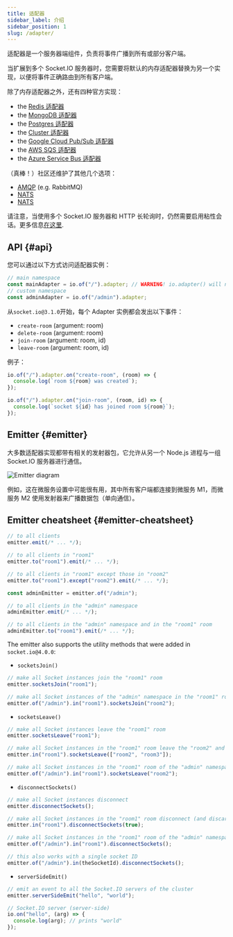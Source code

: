 ```yaml
---
title: 适配器
sidebar_label: 介绍
sidebar_position: 1
slug: /adapter/
---
```


适配器是一个服务器端组件，负责将事件广播到所有或部分客户端。

当扩展到多个 Socket.IO 服务器时，您需要将默认的内存适配器替换为另一个实现，以便将事件正确路由到所有客户端。

除了内存适配器之外，还有四种官方实现：

- the [Redis 适配器](adapter-redis.md)
- the [MongoDB 适配器](adapter-mongo.md)
- the [Postgres 适配器](adapter-postgres.md)
- the [Cluster 适配器](adapter-cluster.md)
- the [Google Cloud Pub/Sub 适配器](adapter-gcp-pubsub.md)
- the [AWS SQS 适配器](adapter-aws-sqs.md)
- the [Azure Service Bus 适配器](adapter-aws-sqs.md)

（真棒！）社区还维护了其他几个选项：

- [AMQP](https://github.com/sensibill/socket.io-amqp) (e.g. RabbitMQ)
- [NATS](https://github.com/MickL/socket.io-nats-adapter)
- [NATS](https://github.com/distrue/socket.io-nats-adapter)

请注意，当使用多个 Socket.IO 服务器和 HTTP 长轮询时，仍然需要启用粘性会话。更多信息[在这里](../02-Server/using-multiple-nodes.md#why-is-sticky-session-required).

## API {#api}

您可以通过以下方式访问适配器实例：

```js
// main namespace
const mainAdapter = io.of("/").adapter; // WARNING! io.adapter() will not work
// custom namespace
const adminAdapter = io.of("/admin").adapter;
```

从`socket.io@3.1.0`开始，每个 Adapter 实例都会发出以下事件：

- `create-room` (argument: room)
- `delete-room` (argument: room)
- `join-room` (argument: room, id)
- `leave-room` (argument: room, id)

例子：

```js
io.of("/").adapter.on("create-room", (room) => {
  console.log(`room ${room} was created`);
});

io.of("/").adapter.on("join-room", (room, id) => {
  console.log(`socket ${id} has joined room ${room}`);
});
```

## Emitter {#emitter}

大多数适配器实现都带有相关的发射器包，它允许从另一个 Node.js 进程与一组 Socket.IO 服务器进行通信。

![Emitter diagram](/images/emitter.png)

例如，这在微服务设置中可能很有用，其中所有客户端都连接到微服务 M1，而微服务 M2 使用发射器来广播数据包（单向通信）。

## Emitter cheatsheet {#emitter-cheatsheet}

```js
// to all clients
emitter.emit(/* ... */);

// to all clients in "room1"
emitter.to("room1").emit(/* ... */);

// to all clients in "room1" except those in "room2"
emitter.to("room1").except("room2").emit(/* ... */);

const adminEmitter = emitter.of("/admin");

// to all clients in the "admin" namespace
adminEmitter.emit(/* ... */);

// to all clients in the "admin" namespace and in the "room1" room
adminEmitter.to("room1").emit(/* ... */);
```

The emitter also supports the utility methods that were added in `socket.io@4.0.0`:

- `socketsJoin()`

```js
// make all Socket instances join the "room1" room
emitter.socketsJoin("room1");

// make all Socket instances of the "admin" namespace in the "room1" room join the "room2" room
emitter.of("/admin").in("room1").socketsJoin("room2");
```

- `socketsLeave()`

```js
// make all Socket instances leave the "room1" room
emitter.socketsLeave("room1");

// make all Socket instances in the "room1" room leave the "room2" and "room3" rooms
emitter.in("room1").socketsLeave(["room2", "room3"]);

// make all Socket instances in the "room1" room of the "admin" namespace leave the "room2" room
emitter.of("/admin").in("room1").socketsLeave("room2");
```

- `disconnectSockets()`

```js
// make all Socket instances disconnect
emitter.disconnectSockets();

// make all Socket instances in the "room1" room disconnect (and discard the low-level connection)
emitter.in("room1").disconnectSockets(true);

// make all Socket instances in the "room1" room of the "admin" namespace disconnect
emitter.of("/admin").in("room1").disconnectSockets();

// this also works with a single socket ID
emitter.of("/admin").in(theSocketId).disconnectSockets();
```

- `serverSideEmit()`

```js
// emit an event to all the Socket.IO servers of the cluster
emitter.serverSideEmit("hello", "world");

// Socket.IO server (server-side)
io.on("hello", (arg) => {
  console.log(arg); // prints "world"
});
```
